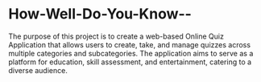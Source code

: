 # How-Well-Do-You-Know--
 The purpose of this project is to create a web-based Online Quiz Application that allows users to create, take, and manage quizzes across multiple categories and subcategories. The application aims to serve as a platform for education, skill assessment, and entertainment, catering to a diverse audience.
